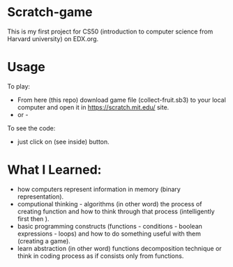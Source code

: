 # Scratch-game
This is my first project for CS50 (introduction to computer science from Harvard university) on EDX.org.

# Usage 
To play:
  - From here (this repo) download game file (collect-fruit.sb3) to your local computer and open it in https://scratch.mit.edu/ site.
  - or -


To see the code:
  - just click on (see inside) button.
  
# What I Learned:
  - how computers represent information in memory (binary representation).
  - computional thinking - algorithms (in other word) the process of creating function and how to think through that process (intelligently first then ).
  - basic programming constructs (functions - conditions - boolean expressions - loops) and how to do something useful with them (creating a game). 
  - learn abstraction (in other word) functions decomposition technique or think in coding process as if consists only from functions.   
  
